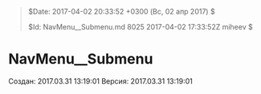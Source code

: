 >
> $Date: 2017-04-02 20:33:52 +0300 (Вс, 02 апр 2017) $
>
> $Id: NavMenu__Submenu.md 8025 2017-04-02 17:33:52Z miheev $
>

# NavMenu__Submenu

Создан: 2017.03.31 13:19:01
Версия: 2017.03.31 13:19:01

